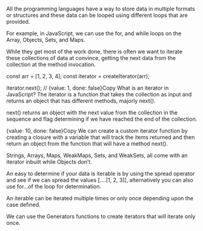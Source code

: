 All the programming languages have a way to store data in multiple formats or structures and these data can be looped using different loops that are provided.

For example, in JavaScript, we can use the for, and while loops on the Array, Objects, Sets, and Maps.

While they get most of the work done, there is often we want to iterate these collections of data at convince, getting the next data from the collection at the method invocation.

const arr = [1, 2, 3, 4];
const iterator = createIterator(arr);

iterator.next(); // {value: 1, done: false}Copy
What is an iterator in JavaScript?
The iterator is a function that takes the collection as input and returns an object that has different methods, majorly next().

next() returns an object with the next value from the collection in the sequence and flag determining if we have reached the end of the collection.

{value: 10, done: false}Copy
We can create a custom iterator function by creating a closure with a variable that will track the items returned and then return an object from the function that will have a method next().




Strings, Arrays, Maps, WeakMaps, Sets, and WeakSets, all come with an iterator inbuilt while Objects don’t.

An easy to determine if your data is iterable is by using the spread operator and see if we can spread the values [....[1, 2, 3]], alternatively you can also use for…of the loop for determination.

An iterable can be iterated multiple times or only once depending upon the case defined.

We can use the Generators functions to create iterators that will iterate only once.
